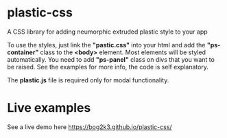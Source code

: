 # plastic-css
A CSS library for adding neumorphic extruded plastic style to your app

To use the styles, just link the **"pastic.css"** into your html and add the **"ps-container"** class to the **&lt;body&gt;** element.
Most elements will be styled automatically. You need to add **"ps-panel"** class on divs that you want to be raised.
See the examples for more info, the code is self explanatory.

The **plastic.js** file is required only for modal functionality.

# Live examples
See a live demo here https://bog2k3.github.io/plastic-css/
